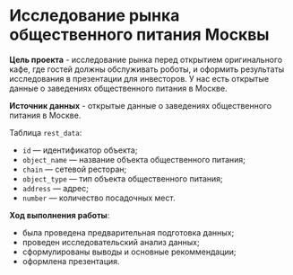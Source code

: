 # Исследование рынка общественного питания Москвы
**Цель проекта** - исследование рынка перед открытием оригинального кафе, где гостей должны обслуживать роботы, и оформить результаты исследования в презентации для инвесторов. У нас есть открытые данные о заведениях общественного питания в Москве.

**Источник данных** - открытые данные о заведениях общественного питания в Москве.

Таблица `rest_data`:
- `id` — идентификатор объекта;
- `object_name` — название объекта общественного питания;
- `chain` — сетевой ресторан;
- `object_type` — тип объекта общественного питания;
- `address` — адрес;
- `number` — количество посадочных мест.

**Ход выполнения работы**:
- была проведена предварительная подготовка данных;
- проведен исследовательский анализ данных;
- сформулированы выводы и основные рекоммендации;
- оформлена презентация.
